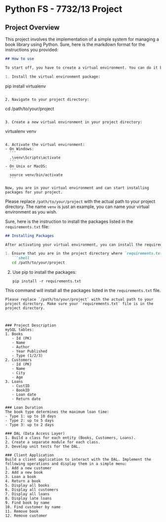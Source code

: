 # Python FS - 7732/13 Project

## Project Overview
This project involves the implementation of a simple system for managing a book library using Python.
Sure, here is the markdown format for the instructions you provided:

```markdown
## How to use

To start off, you have to create a virtual environment. You can do it by following the next steps:

1. Install the virtual environment package:
   ```
   pip install virtualenv
   ```

2. Navigate to your project directory:
   ```
   cd /path/to/your/project
   ```

3. Create a new virtual environment in your project directory:
   ```
   virtualenv venv
   ```

4. Activate the virtual environment:
   - On Windows:
     ```
     .\venv\Scripts\activate
     ```
   - On Unix or MacOS:
     ```
     source venv/bin/activate
     ```

Now, you are in your virtual environment and can start installing packages for your project.
```
Please replace `/path/to/your/project` with the actual path to your project directory. The name `venv` is just an example, you can name your virtual environment as you wish.


Sure, here is the instruction to install the packages listed in the `requirements.txt` file:

```markdown
## Installing Packages

After activating your virtual environment, you can install the required packages using the `requirements.txt` file. Here are the steps:

1. Ensure that you are in the project directory where `requirements.txt` is located.
   ```shell
   cd /path/to/your/project
   ```

2. Use pip to install the packages:
   ```shell
   pip install -r requirements.txt
   ```

This command will install all the packages listed in the `requirements.txt` file.
```
Please replace `/path/to/your/project` with the actual path to your project directory. Make sure your `requirements.txt` file is in the project directory.



### Project Description
mySQL tables:
1. Books
   - Id (PK)
   - Name
   - Author
   - Year Published
   - Type (1/2/3)
2. Customers
   - Id (PK)
   - Name
   - City
   - Age
3. Loans
   - CustID
   - BookID
   - Loan date
   - Return date

### Loan Duration
The book type determines the maximum loan time:
- Type 1: up to 10 days
- Type 2: up to 5 days
- Type 3: up to 2 days

### DAL (Data Access Layer)
1. Build a class for each entity (Books, Customers, Loans).
2. Create a separate module for each class.
3. Develop unit tests for the DAL.

### Client Application
Build a client application to interact with the DAL. Implement the following operations and display them in a simple menu:
1. Add a new customer
2. Add a new book
3. Loan a book
4. Return a book
5. Display all books
6. Display all customers
7. Display all loans
8. Display late loans
9. Find book by name
10. Find customer by name
11. Remove book
12. Remove customer